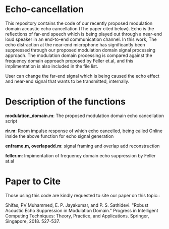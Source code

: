 # Echo-cancellation
This repository contains the code of our recently proposed modulation domain acoustic echo cancellation (The paper cited below).
Echo is the reflections of far-end speech which is being played out through a near-end loud speaker in an end-to-end communication channel.
In this work, The echo distraction at the near-end microphone has significantly been suppressed through our proposed modulation domain signal processing approach. The modulation domain processing is compared against the frequency domain approach proposed by Feller et.al, and this implimentation is also included in the file list.

User can change the far-end signal which is being caused the echo effect and near-end signal that wants to be transmitted, internally.  

# Description of the functions
**modulation_domain.m**: The proposed modulation domain echo cancellation script

**rir.m**: Room impulse response of which echo cancelled, being called Online inside the above function for echo signal generation

**enframe.m, overlapadd.m**: signal framing and overlap add reconstruction

**feller.m**: Impimentation of frequency domain echo suppression by Feller at.al

# Paper to Cite
Those using this code are kindly requested to site our paper on this topic::

Shifas, PV Muhammed, E. P. Jayakumar, and P. S. Sathidevi. "Robust Acoustic Echo Suppression in Modulation Domain." Progress in Intelligent Computing Techniques: Theory, Practice, and Applications. Springer, Singapore, 2018. 527-537.
